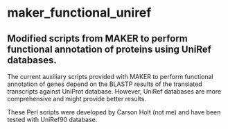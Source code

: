 # maker_functional_uniref


## Modified scripts from MAKER to perform functional annotation of proteins using UniRef databases.

The current auxiliary scripts provided with MAKER to perform functional annotation of genes depend on the BLASTP results of the translated transcripts against UniProt database. However, UniRef databases are more comprehensive and might provide better results.

These Perl scripts were developed by Carson Holt (not me) and have been tested with UniRef90 database.
